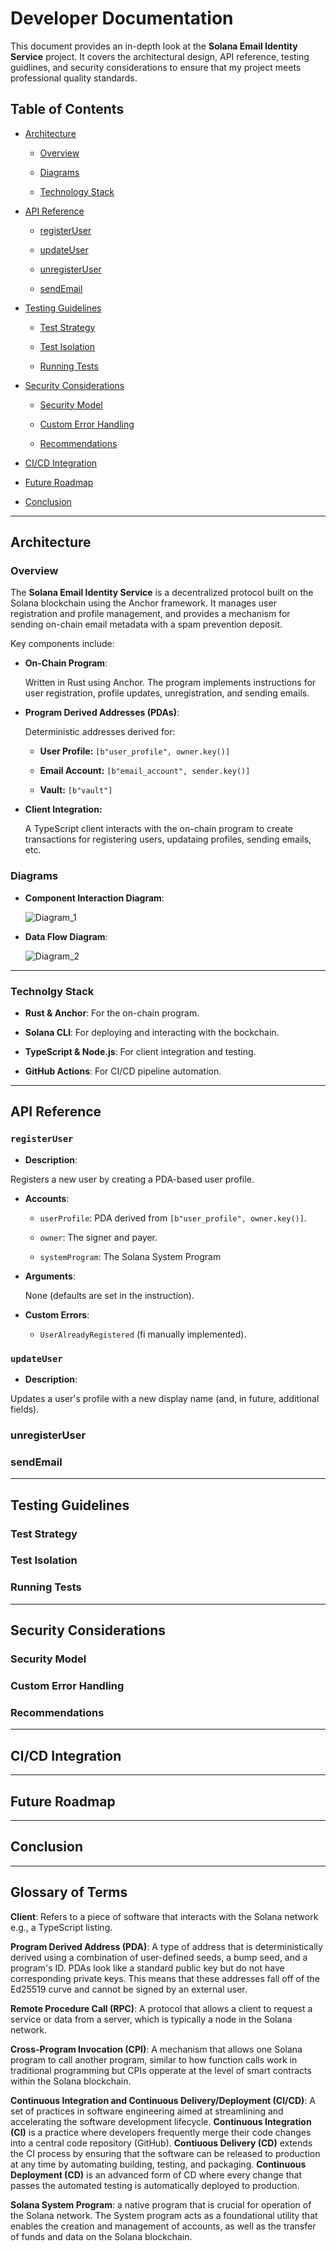 # Developer Documentation

This document provides an in-depth look at the **Solana Email Identity Service** project. It covers the architectural design, API reference, testing guidlines, and security considerations to ensure that my project meets professional quality standards.

## Table of Contents

- [Architecture](#Architecture)

    - [Overview](#Overview)

    - [Diagrams](#Diagrams)

    - [Technology Stack](#Technology-Stack)

- [API Reference](#API-Reference)

    - [registerUser](#registerUser)

    - [updateUser](#updateUser)

    - [unregisterUser](#unregisterUser)

    - [sendEmail](#sendEmail)

- [Testing Guidelines](#Testing-Guidelines)

    - [Test Strategy](#Test-Strategy)

    - [Test Isolation](#Test-Isolation)

    - [Running Tests](#Running-Tests)

- [Security Considerations](#Security-Considerations)

    - [Security Model](#Security-Model)

    - [Custom Error Handling](#Custom-Error-Handling)

    - [Recommendations](#Recommendations)

- [CI/CD Integration](#CI/CD-Integration)

- [Future Roadmap](#Future-Roadmap)

- [Conclusion](#Conclusion)

---

## Architecture

### Overview
The **Solana Email Identity Service** is a decentralized protocol built on the Solana blockchain using the Anchor framework. It manages user registration and profile management, and provides a mechanism for sending on-chain email metadata with a spam prevention deposit.

Key components include:

- **On-Chain Program**:

    Written in Rust using Anchor. The program implements instructions for user registration, profile updates, unregistration, and sending emails.

- **Program Derived Addresses (PDAs)**:

    Deterministic addresses derived for:

    - **User Profile:** `[b"user_profile", owner.key()]`

    - **Email Account:** `[b"email_account", sender.key()]`

    - **Vault:** `[b"vault"]`

- **Client Integration:**

    A TypeScript client interacts with the on-chain program to create transactions for registering users, updataing profiles, sending emails, etc.

### Diagrams

- **Component Interaction Diagram**:

    ![Diagram_1](component_interaction_diagram.png)

- **Data Flow Diagram**:

    ![Diagram_2](data_flow_diagram.png)
---

### Technolgy Stack

- **Rust & Anchor**: For the on-chain program.

- **Solana CLI**: For deploying and interacting with the bockchain.

- **TypeScript & Node.js**: For client integration and testing.

- **GitHub Actions**: For CI/CD pipeline automation.
---

## API Reference

### `registerUser`

- **Description**:

Registers a new user by creating a PDA-based user profile.

- **Accounts**:

    - `userProfile`: PDA derived from `[b"user_profile", owner.key()]`.

    - `owner`: The signer and payer.

    - `systemProgram`: The Solana System Program

- **Arguments**:

    None (defaults are set in the instruction).

- **Custom Errors**:

    - `UserAlreadyRegistered` (fi manually implemented).

### `updateUser`

- **Description**:

Updates a user's profile with a new display name (and, in future, additional fields).



### unregisterUser

### sendEmail
---

## Testing Guidelines

### Test Strategy

### Test Isolation

### Running Tests
---

## Security Considerations

### Security Model

### Custom Error Handling

### Recommendations
---

## CI/CD Integration
---

## Future Roadmap
---

## Conclusion
---

## Glossary of Terms

**Client**: Refers to a piece of software that interacts with the Solana network e.g., a TypeScript listing.

**Program Derived Address (PDA)**: A type of address that is deterministically derived using a combination of user-defined seeds, a bump seed, and a program's ID. PDAs look like a standard public key but do not have corresponding private keys. This means that these addresses fall off of the Ed25519 curve and cannot be signed by an external user.

**Remote Procedure Call (RPC)**: A protocol that allows a client to request a service or data from a server, which is typically a node in the Solana network.

**Cross-Program Invocation (CPI)**: A mechanism that allows one Solana program to call another program, similar to how function calls work in traditional programming but CPIs opperate at the level of smart contracts within the Solana blockchain.

**Continuous Integration and Continuous Delivery/Deployment (CI/CD)**: A set of practices in software engineering aimed at streamlining and accelerating the software development lifecycle. **Continuous Integration (CI)** is a practice where developers frequently merge their code changes into a central code repository (GitHub). **Contiuous Delivery (CD)** extends the CI process by ensuring that the software can be released to production at any time by automating building, testing, and packaging. **Continuous Deployment (CD)** is an advanced form of CD where every change that passes the automated testing is automatically deployed to production.

**Solana System Program**: a native program that is crucial for operation of the Solana network. The System program acts as a foundational utility that enables the creation and management of accounts, as well as the transfer of funds and data on the Solana blockchain.
